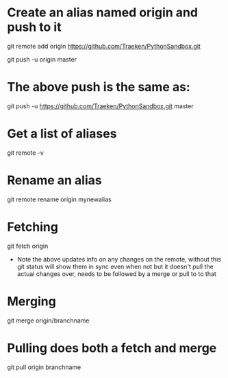 # Create an alias named origin and push to it
git remote add origin https://github.com/Traeken/PythonSandbox.git

git push -u origin master

# The above push is the same as:
git push -u https://github.com/Traeken/PythonSandbox.git master


# Get a list of aliases
git remote -v

# Rename an alias
git remote rename origin mynewalias

# Fetching
git fetch origin

* Note the above updates info on any changes on the remote, without this git status will show them in sync even when not
but it doesn't pull the actual changes over, needs to be followed by a merge or pull to to that

# Merging
git merge origin/branchname

# Pulling does both a fetch and merge
git pull origin branchname



